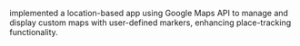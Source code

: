 implemented a location-based app using Google Maps API to manage and display custom maps with user-defined markers, enhancing place-tracking functionality.
